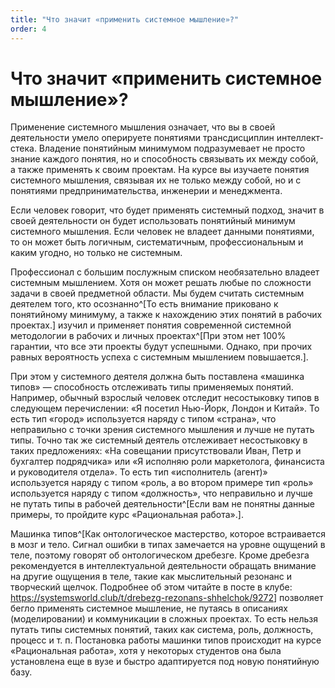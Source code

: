 ```yaml
---
title: "Что значит «применить системное мышление»?"
order: 4
---
```


# Что значит «применить системное мышление»?



Применение системного мышления означает, что вы в своей деятельности умело оперируете понятиями трансдисциплин интеллект-стека. Владение понятийным минимумом подразумевает не просто знание каждого понятия, но и способность связывать их между собой, а также применять к своим проектам. На курсе вы изучаете понятия системного мышления, связывая их не только между собой, но и с понятиями предпринимательства, инженерии и менеджмента.

Если человек говорит, что будет применять системный подход, значит в своей деятельности он будет использовать понятийный минимум системного мышления. Если человек не владеет данными понятиями, то он может быть логичным, систематичным, профессиональным и каким угодно, но только не системным.

Профессионал с большим послужным списком необязательно владеет системным мышлением. Хотя он может решать любые по сложности задачи в своей предметной области. Мы будем считать системным деятелем того, кто осознанно^[То есть внимание приковано к понятийному минимуму, а также к нахождению этих понятий в рабочих проектах.] изучил и применяет понятия современной системной методологии в рабочих и личных проектах^[При этом нет 100% гарантии, что все эти проекты будут успешными. Однако, при прочих равных вероятность успеха с системным мышлением повышается.].

При этом у системного деятеля должна быть поставлена «машинка типов» — способность отслеживать типы применяемых понятий. Например, обычный взрослый человек отследит несостыковку типов в следующем перечислении: «Я посетил Нью-Йорк, Лондон и Китай». То есть тип «город» используется наряду с типом «страна», что неправильно с точки зрения системного мышления и лучше не путать типы. Точно так же системный деятель отслеживает несостыковку в таких предложениях: «На совещании присутствовали Иван, Петр и бухгалтер подрядчика» или «Я исполняю роли маркетолога, финансиста и руководителя отдела». То есть тип «исполнитель (агент)» используется наряду с типом «роль, а во втором примере тип «роль» используется наряду с типом «должность», что неправильно и лучше не путать типы в рабочей деятельности^[Если вам не понятны данные примеры, то пройдите курс «Рациональная работа».].

Машинка типов^[Как онтологическое мастерство, которое встраивается в мозг и тело. Сигнал ошибки в типах замечается на уровне ощущений в теле, поэтому говорят об онтологическом дребезге. Кроме дребезга рекомендуется в интеллектуальной деятельности обращать внимание на другие ощущения в теле, такие как мыслительный резонанс и творческий щелчок. Подробнее об этом читайте в посте в клубе: <https://systemsworld.club/t/drebezg-rezonans-shhelchok/9272>] позволяет бегло применять системное мышление, не путаясь в описаниях (моделировании) и коммуникации в сложных проектах. То есть нельзя путать типы системных понятий, таких как система, роль, должность, процесс и т. п. Постановка работы машинки типов происходит на курсе «Рациональная работа», хотя у некоторых студентов она была установлена еще в вузе и быстро адаптируется под новую понятийную базу.


